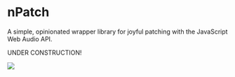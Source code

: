 # nPatch

A simple, opinionated wrapper library for joyful patching with the JavaScript Web Audio API.

UNDER CONSTRUCTION!

<img src="http://www.netanimations.net/under-construction-flashing-barracade-animation.gif">